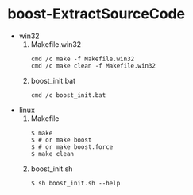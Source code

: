 # boost-ExtractSourceCode

* win32
    1. Makefile.win32
        ```shell
        cmd /c make -f Makefile.win32
        cmd /c make clean -f Makefile.win32
        ```
    2. boost_init.bat
        ```shell
        cmd /c boost_init.bat
        ```
* linux
    1. Makefile
        ```shell
        $ make
        $ # or make boost 
        $ # or make boost.force
        $ make clean 
        ```
    2. boost_init.sh
        ```shell
        $ sh boost_init.sh --help
        ```